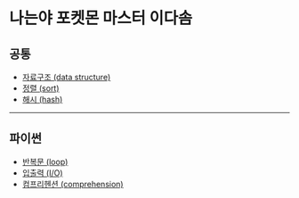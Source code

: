 # 나는야 포켓몬 마스터 이다솜

## 공통
* [자료구조 (data structure)](https://github.com/Khamax4mr/Backjoon-edition/wiki/%EC%9E%90%EB%A3%8C%EA%B5%AC%EC%A1%B0-(data-structure)#%EB%B0%B0%EC%97%B4)
* [정렬 (sort)](https://github.com/Khamax4mr/Backjoon-edition/wiki/%EC%A0%95%EB%A0%AC-(sort))
* [해시 (hash)](https://github.com/Khamax4mr/Backjoon-edition/wiki/%ED%95%B4%EC%8B%9C-(hash))

***

## 파이썬
* [반복문 (loop)](https://github.com/Khamax4mr/Backjoon-edition/wiki/%EB%B0%98%EB%B3%B5%EB%AC%B8-(loop)#%ED%8C%8C%EC%9D%B4%EC%8D%AC%EC%9D%98-%EB%B0%98%EB%B3%B5%EB%AC%B8)
* [입출력 (I/O)](https://github.com/Khamax4mr/Backjoon-edition/wiki/%EC%9E%85%EC%B6%9C%EB%A0%A5-(I-O))
* [컴프리헨션 (comprehension)](https://github.com/Khamax4mr/Backjoon-edition/wiki/%EC%BB%B4%ED%94%84%EB%A6%AC%ED%97%A8%EC%85%98-(comprehension)#%ED%8C%8C%EC%9D%B4%EC%8D%AC%EC%9D%98-%EC%BB%B4%ED%94%84%EB%A6%AC%ED%97%A8%EC%85%98)